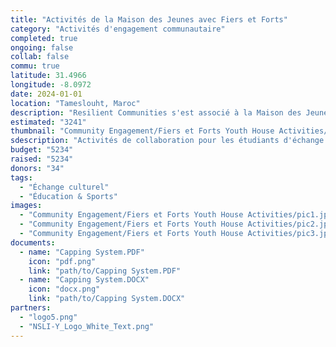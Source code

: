 ```yaml
---
title: "Activités de la Maison des Jeunes avec Fiers et Forts"
category: "Activités d'engagement communautaire"
completed: true
ongoing: false
collab: false
commu: true
latitude: 31.4966
longitude: -8.0972
date: 2024-01-01
location: "Tameslouht, Maroc"
description: "Resilient Communities s'est associé à la Maison des Jeunes Fiers et Forts à Tameslouht pour offrir des activités de collaboration aux étudiants d'échange afin qu'ils puissent interagir avec les enfants qui y vivent. Le centre est bien connu à Tameslouht, accueillant plus de 40 enfants à tout moment. Il se concentre fortement sur l'éducation environnementale, les arts créatifs et de spectacle, ainsi que sur les sports. Les enfants sont toujours ravis de participer et de rencontrer des Marocains d'autres villes ou des étrangers d'autres pays. Nous avons eu d'excellentes activités avec les étudiants d'échange du lycée Cape Henry dans le cadre du programme d'échange au Maroc et les étudiants NSLI-Y du CLC."
estimated: "3241"
thumbnail: "Community Engagement/Fiers et Forts Youth House Activities/pic1.jpg"
sdescription: "Activités de collaboration pour les étudiants d'échange à la Maison des Jeunes"
budget: "5234"
raised: "5234"
donors: "34"
tags:
  - "Échange culturel"
  - "Éducation & Sports"
images:
  - "Community Engagement/Fiers et Forts Youth House Activities/pic1.jpg"
  - "Community Engagement/Fiers et Forts Youth House Activities/pic2.jpg"
  - "Community Engagement/Fiers et Forts Youth House Activities/pic3.jpg"
documents:
  - name: "Capping System.PDF"
    icon: "pdf.png"
    link: "path/to/Capping System.PDF"
  - name: "Capping System.DOCX"
    icon: "docx.png"
    link: "path/to/Capping System.DOCX"
partners:
  - "logo5.png"
  - "NSLI-Y_Logo_White_Text.png"
---
```

